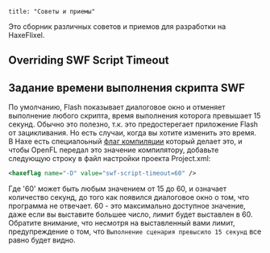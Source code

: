 ```
title: "Советы и приемы"
```
Это сборник различных советов и приемов для разработки на HaxeFlixel.

## Overriding SWF Script Timeout
## Задание времени выполнения скрипта SWF

По умолчанию, Flash показывает диалоговое окно и отменяет выполнение любого скрипта, время выполнения которога превышает 15 секунд. Обычно это полезно, т.к. это предостерегает приложение Flash от зацикливания. Но есть случаи, когда вы хотите изменить это время. В Haxe есть специалоьный [флаг компиляции](http://haxe.org/manual/tips_and_tricks) который делает это, и чтобы OpenFL передал это значение компилятору, добавьте следующую строку в файл настройки проекта Project.xml:

``` xml
<haxeflag name="-D" value="swf-script-timeout=60" />
```

Где '60' может быть любым значением от 15 до 60, и означает количество секунд, до того как появился диалоговое окно о том, что программа не отвечает. 60 - это максимально доступное значение, даже если вы выставите большее число, лимит будет выставлен в 60. Обратите внимание, что несмотря на выставленный вами лимит, предупреждение о том, что `Выполнение сценария превысило 15 секунд` все равно будет видно.
